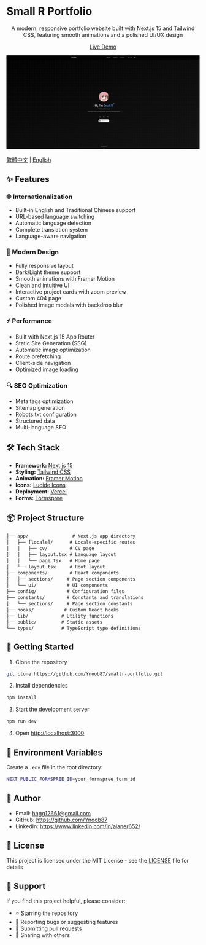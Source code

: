 # Small R Portfolio

<div align="center">
  <p align="center">
    A modern, responsive portfolio website built with Next.js 15 and Tailwind CSS, featuring smooth animations and a polished UI/UX design
  </p>
  <p align="center">
    <a href="https://smallr-portfolio.vercel.app">Live Demo</a>
  </p>
  <img src="/public/preview.png" alt="Portfolio Preview" width="600px" />
</div>

[繁體中文](/README.zh.md) | [English](/README.md)

## ✨ Features

### 🌐 Internationalization

- Built-in English and Traditional Chinese support
- URL-based language switching
- Automatic language detection
- Complete translation system
- Language-aware navigation

### 🎨 Modern Design

- Fully responsive layout
- Dark/Light theme support
- Smooth animations with Framer Motion
- Clean and intuitive UI
- Interactive project cards with zoom preview
- Custom 404 page
- Polished image modals with backdrop blur

### ⚡ Performance

- Built with Next.js 15 App Router
- Static Site Generation (SSG)
- Automatic image optimization
- Route prefetching
- Client-side navigation
- Optimized image loading

### 🔍 SEO Optimization

- Meta tags optimization
- Sitemap generation
- Robots.txt configuration
- Structured data
- Multi-language SEO

## 🛠️ Tech Stack

- **Framework:** [Next.js 15](https://nextjs.org/)
- **Styling:** [Tailwind CSS](https://tailwindcss.com/)
- **Animation:** [Framer Motion](https://www.framer.com/motion/)
- **Icons:** [Lucide Icons](https://lucide.dev/)
- **Deployment:** [Vercel](https://vercel.com)
- **Forms:** [Formspree](https://formspree.io)

## 📦 Project Structure

```
├── app/                # Next.js app directory
│   ├── [locale]/      # Locale-specific routes
│   │   ├── cv/        # CV page
│   │   ├── layout.tsx # Language layout
│   │   └── page.tsx   # Home page
│   └── layout.tsx     # Root layout
├── components/        # React components
│   ├── sections/     # Page section components
│   └── ui/           # UI components
├── config/           # Configuration files
├── constants/        # Constants and translations
│   └── sections/     # Page section constants
├── hooks/           # Custom React hooks
├── lib/            # Utility functions
├── public/         # Static assets
└── types/          # TypeScript type definitions
```

## 🚀 Getting Started

1. Clone the repository

```bash
git clone https://github.com/Ynoob87/smallr-portfolio.git
```

2. Install dependencies

```bash
npm install
```

3. Start the development server

```bash
npm run dev
```

4. Open [http://localhost:3000](http://localhost:3000)

## 📝 Environment Variables

Create a `.env` file in the root directory:

```bash
NEXT_PUBLIC_FORMSPREE_ID=your_formspree_form_id
```

## 👤 Author

- Email: hhgg12661@gmail.com
- GitHub: https://github.com/Ynoob87
- LinkedIn: https://www.linkedin.com/in/alaner652/

## 📄 License

This project is licensed under the MIT License - see the [LICENSE](LICENSE) file for details

## 💖 Support

If you find this project helpful, please consider:

- ⭐ Starring the repository
- 🐛 Reporting bugs or suggesting features
- 🔀 Submitting pull requests
- 📢 Sharing with others
